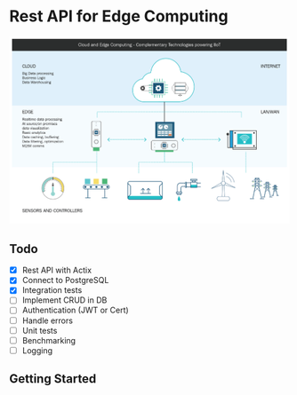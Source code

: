 # Rest API for Edge Computing

![](edge-computing.png)

## Todo

- [x] Rest API with Actix
- [x] Connect to PostgreSQL
- [x] Integration tests
- [ ] Implement CRUD in DB
- [ ] Authentication (JWT or Cert)
- [ ] Handle errors
- [ ] Unit tests
- [ ] Benchmarking
- [ ] Logging

## Getting Started
